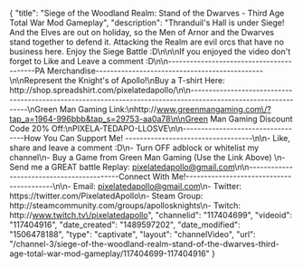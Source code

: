 {
    "title": "Siege of the Woodland Realm: Stand of the Dwarves - Third Age Total War Mod Gameplay",
    "description": "Thranduil's Hall is under Siege!  And the Elves are out on holiday, so the Men of Arnor and the Dwarves stand together to defend it.  Attacking the Realm are evil orcs that have no business here.  Enjoy the Siege Battle :D\n\n\nIf you enjoyed the video don't forget to Like and Leave a comment :D\n\n-----------------------------------------PA Merchandise----------------------------------------------\n\nRepresent the Knight's of Apollo!\nBuy a T-shirt Here: http:\/\/shop.spreadshirt.com\/pixelatedapollo\/\n\n---------------------------------------------------------------------------------------------------------------\nGreen Man Gaming Link:\nhttp:\/\/www.greenmangaming.com\/?tap_a=1964-996bbb&tap_s=29753-aa0a78\n\nGreen Man Gaming Discount Code 20% Off:\nPIXELA-TEDAPO-LLOSVE\n\n----------------------------------How You Can Support Me! -----------------------------------\n\n- Like, share and leave a comment :D\n- Turn OFF adblock or whitelist my channel\n- Buy a Game from Green Man Gaming (Use the Link Above) \n- Send me a GREAT battle Replay: pixelatedapollo@gmail.com\n\n------------------------------------------Connect With Me!-----------------------------------------\n\n- Email: pixelatedapollo@gmail.com\n- Twitter: https:\/\/twitter.com\/PixelatedApollo\n- Steam Group:  http:\/\/steamcommunity.com\/groups\/apollosknights\n- Twitch: http:\/\/www.twitch.tv\/pixelatedapollo",
    "channelid": "117404699",
    "videoid": "117404916",
    "date_created": "1489597202",
    "date_modified": "1506478188",
    "type": "captivate",
    "layout": "channelVideo",
    "url": "\/channel-3\/siege-of-the-woodland-realm-stand-of-the-dwarves-third-age-total-war-mod-gameplay\/117404699-117404916"
}